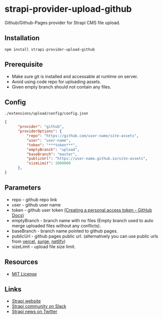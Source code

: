 # strapi-provider-upload-github

Github/Github-Pages provider for Strapi CMS file upload.


## Installation

```
npm install strapi-provider-upload-github
```

## Prerequisite
- Make sure git is installed and accessable at runtime on server.
- Avoid using code repo for uploading assets.
- Given empty branch should not contain any files.


## Config

`./extensions/upload/config/config.json`

```json
{
      "provider": "github",
      "providerOptions": {
          "repo": "https://github.com/user-name/site-assets",
          "user": "user-name",
          "token": "***token***",
          "emptyBranch": "upload",
          "baseBranch": "master",
          "publicUrl": "https://user-name.github.io/site-assets",
          "sizeLimit": 1000000
      },
}
```


## Parameters
- repo - github repo link
- user - github user name
- token - github user token [(Creating a personal access token - GitHub Docs)](https://docs.github.com/en/github/authenticating-to-github/creating-a-personal-access-token)
- emptyBranch - branch name with no files (Empty branch used to auto merge uploaded files without any conflicts).
- baseBranch - branch name pointed to github pages.
- publicUrl - github pages public url. (alternatively you can use public urls from [vercel](https://vercel.com/), [surge](https://surge.sh/), [netlify](https://www.netlify.com/))
- sizeLimit - upload file size limit.



## Resources

- [MIT License](LICENSE.md)

## Links

- [Strapi website](http://strapi.io/)
- [Strapi community on Slack](http://slack.strapi.io)
- [Strapi news on Twitter](https://twitter.com/strapijs)